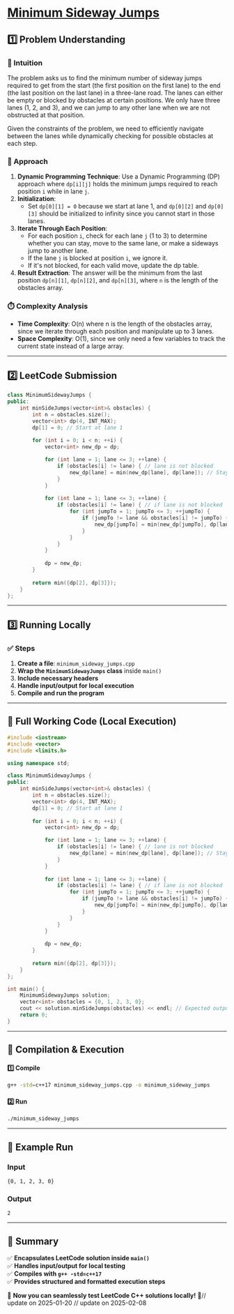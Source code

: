# **[Minimum Sideway Jumps](https://leetcode.com/problems/minimum-sideway-jumps/description/)**  

## **1️⃣ Problem Understanding**  
### **📌 Intuition**  
The problem asks us to find the minimum number of sideway jumps required to get from the start (the first position on the first lane) to the end (the last position on the last lane) in a three-lane road. The lanes can either be empty or blocked by obstacles at certain positions. We only have three lanes (1, 2, and 3), and we can jump to any other lane when we are not obstructed at that position.

Given the constraints of the problem, we need to efficiently navigate between the lanes while dynamically checking for possible obstacles at each step. 

### **🚀 Approach**  
1. **Dynamic Programming Technique**: Use a Dynamic Programming (DP) approach where `dp[i][j]` holds the minimum jumps required to reach position `i` while in lane `j`.
2. **Initialization**:
   - Set `dp[0][1] = 0` because we start at lane 1, and `dp[0][2]` and `dp[0][3]` should be initialized to infinity since you cannot start in those lanes.
3. **Iterate Through Each Position**:
   - For each position `i`, check for each lane `j` (1 to 3) to determine whether you can stay, move to the same lane, or make a sideways jump to another lane.
   - If the lane `j` is blocked at position `i`, we ignore it.
   - If it's not blocked, for each valid move, update the dp table.
4. **Result Extraction**: The answer will be the minimum from the last position `dp[n][1]`, `dp[n][2]`, and `dp[n][3]`, where `n` is the length of the obstacles array.

### **⏱️ Complexity Analysis**  
- **Time Complexity**: O(n) where n is the length of the obstacles array, since we iterate through each position and manipulate up to 3 lanes.
- **Space Complexity**: O(1), since we only need a few variables to track the current state instead of a large array.

---  

## **2️⃣ LeetCode Submission**  
```cpp
class MinimumSidewayJumps {
public:
    int minSideJumps(vector<int>& obstacles) {
        int n = obstacles.size();
        vector<int> dp(4, INT_MAX);
        dp[1] = 0; // Start at lane 1
        
        for (int i = 0; i < n; ++i) {
            vector<int> new_dp = dp;

            for (int lane = 1; lane <= 3; ++lane) {
                if (obstacles[i] != lane) { // lane is not blocked
                    new_dp[lane] = min(new_dp[lane], dp[lane]); // Stay in the same lane
                }
            }
            
            for (int lane = 1; lane <= 3; ++lane) {
                if (obstacles[i] != lane) { // if lane is not blocked
                    for (int jumpTo = 1; jumpTo <= 3; ++jumpTo) {
                        if (jumpTo != lane && obstacles[i] != jumpTo) {
                            new_dp[jumpTo] = min(new_dp[jumpTo], dp[lane] + 1); // Jump to another lane
                        }
                    }
                }
            }
            
            dp = new_dp;
        }
        
        return min({dp[2], dp[3]});
    }
};  
```  

---  

## **3️⃣ Running Locally**  
### **✅ Steps**  
1. **Create a file**: `minimum_sideway_jumps.cpp`  
2. **Wrap the `MinimumSidewayJumps` class** inside `main()`  
3. **Include necessary headers**  
4. **Handle input/output for local execution**  
5. **Compile and run the program**  

---  

## **📝 Full Working Code (Local Execution)**  
```cpp
#include <iostream>
#include <vector>
#include <limits.h>

using namespace std;

class MinimumSidewayJumps {
public:
    int minSideJumps(vector<int>& obstacles) {
        int n = obstacles.size();
        vector<int> dp(4, INT_MAX);
        dp[1] = 0; // Start at lane 1
        
        for (int i = 0; i < n; ++i) {
            vector<int> new_dp = dp;

            for (int lane = 1; lane <= 3; ++lane) {
                if (obstacles[i] != lane) { // lane is not blocked
                    new_dp[lane] = min(new_dp[lane], dp[lane]); // Stay in the same lane
                }
            }
            
            for (int lane = 1; lane <= 3; ++lane) {
                if (obstacles[i] != lane) { // if lane is not blocked
                    for (int jumpTo = 1; jumpTo <= 3; ++jumpTo) {
                        if (jumpTo != lane && obstacles[i] != jumpTo) {
                            new_dp[jumpTo] = min(new_dp[jumpTo], dp[lane] + 1); // Jump to another lane
                        }
                    }
                }
            }
            
            dp = new_dp;
        }
        
        return min({dp[2], dp[3]});
    }
};

int main() {
    MinimumSidewayJumps solution;
    vector<int> obstacles = {0, 1, 2, 3, 0};
    cout << solution.minSideJumps(obstacles) << endl; // Expected output: 2
    return 0;
}  
```  

---  

## **🔧 Compilation & Execution**  
#### **1️⃣ Compile**  
```bash
g++ -std=c++17 minimum_sideway_jumps.cpp -o minimum_sideway_jumps
```  

#### **2️⃣ Run**  
```bash
./minimum_sideway_jumps
```  

---  

## **🎯 Example Run**  
### **Input**  
```
{0, 1, 2, 3, 0}
```  
### **Output**  
```
2
```  

---  

## **📌 Summary**  
✅ **Encapsulates LeetCode solution inside `main()`**  
✅ **Handles input/output for local testing**  
✅ **Compiles with `g++ -std=c++17`**  
✅ **Provides structured and formatted execution steps**  

🚀 **Now you can seamlessly test LeetCode C++ solutions locally!** 🚀// update on 2025-01-20
// update on 2025-02-08
